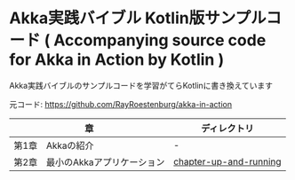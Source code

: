 Akka実践バイブル Kotlin版サンプルコード ( Accompanying source code for Akka in Action by Kotlin )
==============

Akka実践バイブルのサンプルコードを学習がてらKotlinに書き換えています

元コード: https://github.com/RayRoestenburg/akka-in-action

| 章                                              | ディレクトリ                                               |
|-------------------------------------------------|------------------------------------------------------------|
| 第1章　Akkaの紹介                               | -                                                          |
| 第2章　最小のAkkaアプリケーション               | [chapter-up-and-running](./chapter-up-and-running)         |
